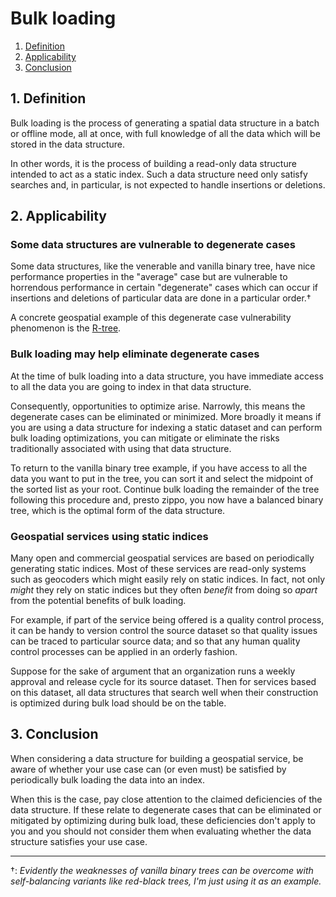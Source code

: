 Bulk loading
============

1. [Definition](#1-definition)
2. [Applicability](#2-applicability)
3. [Conclusion](#3-conclusion)

## 1. Definition

Bulk loading is the process of generating a spatial data structure in
a batch or offline mode, all at once, with full knowledge of all the
data which will be stored in the data structure.

In other words, it is the process of building a read-only data structure
intended to act as a static index. Such a data structure need only
satisfy searches and, in particular, is not expected to handle
insertions or deletions.

## 2. Applicability

### Some data structures are vulnerable to degenerate cases 

Some data structures, like the venerable and vanilla binary tree, have
nice performance properties in the "average" case but are vulnerable to
horrendous performance in certain "degenerate" cases which can occur
if insertions and deletions of particular data are done in a particular
order.†

A concrete geospatial example of this degenerate case vulnerability
phenomenon is the [R-tree](../data-structures/rtree.md).

### Bulk loading may help eliminate degenerate cases  

At the time of bulk loading into a data structure, you have immediate
access to all the data you are going to index in that data structure.

Consequently, opportunities to optimize arise. Narrowly, this means the
degenerate cases can be eliminated or minimized. More broadly it means
if you are using a data structure for indexing a static dataset and can
perform bulk loading optimizations, you can mitigate or eliminate the
risks traditionally associated with using that data structure.

To return to the vanilla binary tree example, if you have access to all
the data you want to put in the tree, you can sort it and select the
midpoint of the sorted list as your root. Continue bulk loading the
remainder of the tree following this procedure and, presto zippo, you
now have a balanced binary tree, which is the optimal form of the data
structure.

### Geospatial services using static indices

Many open and commercial geospatial services are based on periodically
generating static indices. Most of these services are read-only systems
such as geocoders which might easily rely on static indices. In fact,
not only *might* they rely on static indices but they often *benefit*
from doing so *apart* from the potential benefits of bulk loading.

For example, if part of the service being offered is a quality control
process, it can be handy to version control the source dataset so that
quality issues can be traced to particular source data; and so that
any human quality control processes can be applied in an orderly
fashion.

Suppose for the sake of argument that an organization runs a weekly
approval and release cycle for its source dataset. Then for services
based on this dataset, all data structures that search well when
their construction is optimized during bulk load should be on the table.

## 3. Conclusion

When considering a data structure for building a geospatial service,
be aware of whether your use case can (or even must) be satisfied by
periodically bulk loading the data into an index.

When this is the case, pay close attention to the claimed deficiencies
of the data structure. If these relate to degenerate cases that can
be eliminated or mitigated by optimizing during bulk load, these
deficiencies don't apply to you and you should not consider them when
evaluating whether the data structure satisfies your use case.

---

†: *Evidently the weaknesses of vanilla binary trees can be overcome
with self-balancing variants like red-black trees, I'm just using it
as an example.*
